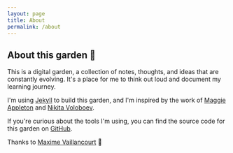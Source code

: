 ```yaml
---
layout: page
title: About
permalink: /about
---
```


## About this garden 🌱

This is a digital garden, a collection of notes, thoughts, and ideas that are constantly evolving. It's a place for me to think out loud and document my learning journey.

I'm using [Jekyll](https://jekyllrb.com/) to build this garden, and I'm inspired by the work of [Maggie Appleton](https://maggieappleton.com/) and [Nikita Voloboev](https://wiki.nikitavoloboev.xyz/).

If you're curious about the tools I'm using, you can find the source code for this garden on [GitHub](https://github.com/greiner-marcus-auticon/digital-garden).

Thanks to [Maxime Vaillancourt](https://github.com/maximevaillancourt) 🌿
